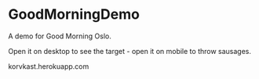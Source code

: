# GoodMorningDemo
A demo for Good Morning Oslo.

Open it on desktop to see the target - open it on mobile to throw sausages.

korvkast.herokuapp.com
